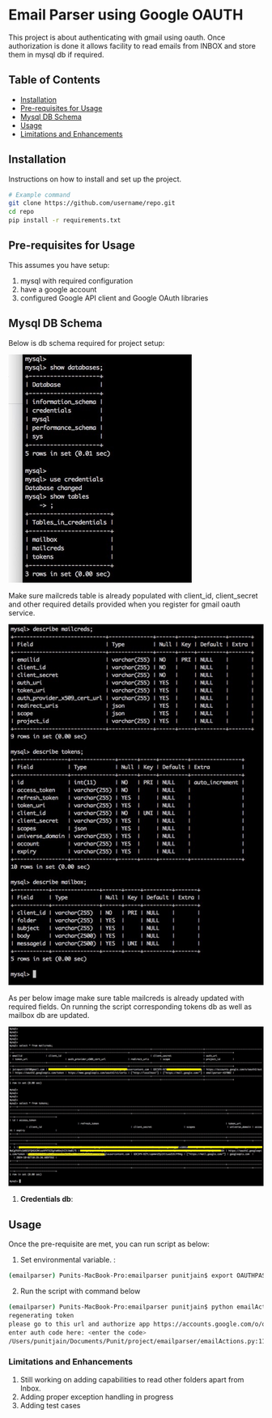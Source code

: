 # Email Parser using Google OAUTH

This project is about authenticating with gmail using oauth. Once authorization is done it allows facility to read emails from INBOX and store them in mysql db if required.

## Table of Contents

- [Installation](#installation)
- [Pre-requisites for Usage](#Prerequisites)
- [Mysql DB Schema](#mysqlSchema)
- [Usage](#usage)
- [Limitations and Enhancements](#limitations)

## Installation

Instructions on how to install and set up the project.

```bash
# Example command
git clone https://github.com/username/repo.git
cd repo
pip install -r requirements.txt
```

## Pre-requisites for Usage

This assumes you have setup:
1. mysql with required configuration
2. have a google account
3. configured Google API client and Google OAuth libraries

## Mysql DB Schema

Below is db schema required for project setup:

![Alt text](images/databases.jpg)


Make sure mailcreds table is already populated with client_id, client_secret and other required details provided when you register for gmail oauth service.

![Alt text](images/describe.jpg)

As per below image make sure table mailcreds is already updated with required fields.
On running the script corresponding tokens db as well as mailbox db are updated.

![Alt text](images/dbdata.jpg)

1. **Credentials db**: 

## Usage

Once the pre-requisite are met, you can run script as below:

1. Set environmental variable. :
```bash
(emailparser) Punits-MacBook-Pro:emailparser punitjain$ export OAUTHPASS='your password for mysqldb'

```
2. Run the script with command below
```bash
(emailparser) Punits-MacBook-Pro:emailparser punitjain$ python emailActions.py --fetchMessages True --fetchnum=1 --username root --save 
regenerating token
please go to this url and authorize app https://accounts.google.com/o/oauth2/auth?response_type=code&client_id=fb3.apps.googleusercontent.com&redirect_uri=urn%3Aietf%3Awg%3Aoauth%3A2.0%3Aoob&scope=https%3A%2F%2Fmail.google.com%2F&state=3GiNUS9QhfgJWH18Z4y58&prompt=consent&access_type=offline
enter auth code here: <enter the code>
/Users/punitjain/Documents/Punit/project/emailparser/emailActions.py:112: DeprecationWarning: datetime.datetime.utcfromtimestamp() is deprecated and scheduled for removal in a future version. Use timezone-aware objects to represent datetimes in UTC: datetime.datetime.fromtimestamp(timestamp, datetime.UTC).
```

### Limitations and Enhancements

1. Still working on adding capabilities to read other folders apart from Inbox.
2. Adding proper exception handling in progress
3. Adding test cases
